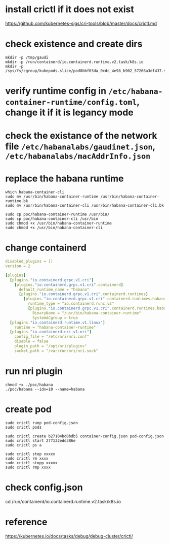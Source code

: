 # install crictl if it does not exist 
https://github.com/kubernetes-sigs/cri-tools/blob/master/docs/crictl.md

# check existence and create dirs
``` shell
mkdir -p /tmp/gaudi
mkdir -p /run/containerd/io.containerd.runtime.v2.task/k8s.io
mkdir -p /sys/fs/cgroup/kubepods.slice/pod8bbf03da_0cdc_4e98_b902_57266a3df437.slice
```

# verify runtime config in `/etc/habana-container-runtime/config.toml`, change it if it is legancy mode
# check the existance of the network file `/etc/habanalabs/gaudinet.json`, `/etc/habanalabs/macAddrInfo.json`

# replace the habana runtime
``` shell
which habana-container-cli
sudo mv /usr/bin/habana-container-runtime /usr/bin/habana-container-runtime.bk
sudo mv /usr/bin/habana-container-cli /usr/bin/habana-container-cli.bk

sudo cp poc/habana-container-runtime /usr/bin/
sudo cp poc/habana-container-cli /usr/bin
sudo chmod +x /usr/bin/habana-container-runtime
sudo chmod +x /usr/bin/habana-container-cli
```

# change containerd
``` yaml
disabled_plugins = []
version = 2

[plugins]
  [plugins."io.containerd.grpc.v1.cri"]
    [plugins."io.containerd.grpc.v1.cri".containerd]
      default_runtime_name = "habana"
      [plugins."io.containerd.grpc.v1.cri".containerd.runtimes]
        [plugins."io.containerd.grpc.v1.cri".containerd.runtimes.habana]
          runtime_type = "io.containerd.runc.v2"
          [plugins."io.containerd.grpc.v1.cri".containerd.runtimes.habana.options]
            BinaryName = "/usr/bin/habana-container-runtime"
            SystemdCgroup = true
  [plugins."io.containerd.runtime.v1.linux"]
    runtime = "habana-container-runtime"
  [plugins."io.containerd.nri.v1.nri"]
    config_file = "/etc/nri/nri.conf"
    disable = false
    plugin_path = "/opt/nri/plugins"
    socket_path = "/var/run/nri/nri.sock"
```

# run nri plugin
```
chmod +x ./poc/habana
./poc/habana --idx=10 --name=habana
```

# create pod
``` shell 
sudo crictl runp pod-config.json
sudo crictl pods

sudo crictl create b27104bd0bdb5 container-config.json pod-config.json
sudo crictl start 277132edd386e
sudo crictl ps a 

sudo crictl stop xxxxx
sudo crictl rm xxxx
sudo crictl stopp xxxxx
sudo crictl rmp xxxx
```

# check config.json
cd /run/containerd/io.containerd.runtime.v2.task/k8s.io

# reference
https://kubernetes.io/docs/tasks/debug/debug-cluster/crictl/
